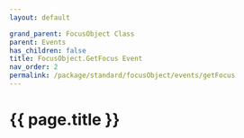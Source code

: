 ```yaml
---
layout: default

grand_parent: FocusObject Class
parent: Events
has_children: false
title: FocusObject.GetFocus Event
nav_order: 2
permalink: /package/standard/focusObject/events/getFocus
---
```

# {{ page.title }}